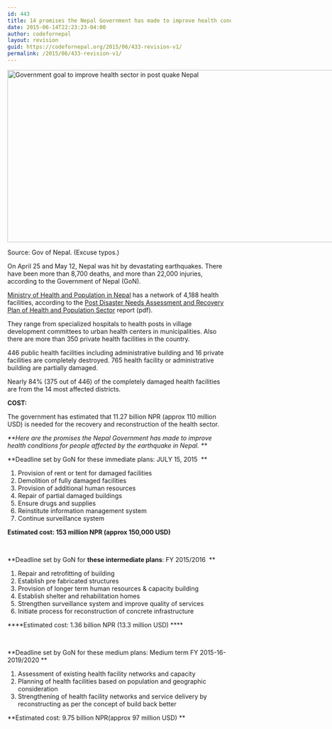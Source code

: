 ```yaml
---
id: 443
title: 14 promises the Nepal Government has made to improve health conditions for people affected by the Earthquake
date: 2015-06-14T22:23:23-04:00
author: codefornepal
layout: revision
guid: https://codefornepal.org/2015/06/433-revision-v1/
permalink: /2015/06/433-revision-v1/
---
```

<div id="attachment_434" style="width: 774px" class="wp-caption alignnone">
  <a href="https://codefornepal.org/wp-content/uploads/2015/06/Screen-Shot-2015-06-14-at-7.53.16-PM.png"><img aria-describedby="caption-attachment-434" class="size-full wp-image-434" src="https://codefornepal.org/wp-content/uploads/2015/06/Screen-Shot-2015-06-14-at-7.53.16-PM.png" alt="Government goal to improve health sector in post quake Nepal" width="764" height="388" srcset="https://codefornepal.org/wp-content/uploads/2015/06/Screen-Shot-2015-06-14-at-7.53.16-PM.png 764w, https://codefornepal.org/wp-content/uploads/2015/06/Screen-Shot-2015-06-14-at-7.53.16-PM-300x152.png 300w" sizes="(max-width: 764px) 100vw, 764px" /></a>
  
  <p id="caption-attachment-434" class="wp-caption-text">
    Source: Gov of Nepal. (Excuse typos.)
  </p>
</div>

On April 25 and May 12, Nepal was hit by devastating earthquakes. There have been more than 8,700 deaths, and more than 22,000 injuries, according to the Government of Nepal (GoN).

<a href="http://dohs.gov.np/" target="_blank">Ministry of Health and Population in Nepal</a> has a network of 4,188 health facilities, according to the <a href="http://reliefweb.int/sites/reliefweb.int/files/resources/150610_pdna_report_health_and_population.pdf" target="_blank">Post Disaster Needs Assessment and Recovery Plan of Health and Population Sector</a> report (pdf).

They range from specialized hospitals to health posts in village development committees to urban health centers in municipalities. Also there are more than 350 private health facilities in the country.

446 public health facilities including administrative building and 16 private facilities are completely destroyed. 765 health facility or administrative building are partially damaged.

Nearly 84% (375 out of 446) of the completely damaged health facilities are from the 14 most affected districts.

**COST:** 

The government has estimated that 11.27 billion NPR (approx 110 million USD) is needed for the recovery and reconstruction of the health sector.

_**Here are the promises the Nepal Government has made to improve health conditions for people affected by the earthquake in Nepal. **_

**Deadline set by GoN for these immediate plans: JULY 15, 2015  **

  1. Provision of rent or tent for damaged facilities
  2. Demolition of fully damaged facilities
  3. Provision of additional human resources
  4. Repair of partial damaged buildings
  5. Ensure drugs and supplies
  6. Reinstitute information management system
  7. Continue surveillance system

****Estimated cost: 153 million NPR (approx 150,000 USD)****

&nbsp;

**Deadline set by GoN for **these intermediate plans**: FY 2015/2016  **

  1. Repair and retrofitting of building
  2. Establish pre fabricated structures
  3. Provision of longer term human resources & capacity building
  4. Establish shelter and rehabilitation homes
  5. Strengthen surveillance system and improve quality of services
  6. Initiate process for reconstruction of concrete infrastructure

****Estimated cost: 1.36 billion NPR (13.3 million USD) ****

&nbsp;

**Deadline set by GoN for these medium plans: Medium term FY 2015-16-2019/2020 **

  1. Assessment of existing health facility networks and capacity
  2. Planning of health facilities based on population and geographic consideration
  3. Strengthening of health facility networks and service delivery by reconstructing as per the concept of build back better

**Estimated cost: 9.75 billion NPR(approx 97 million USD) **